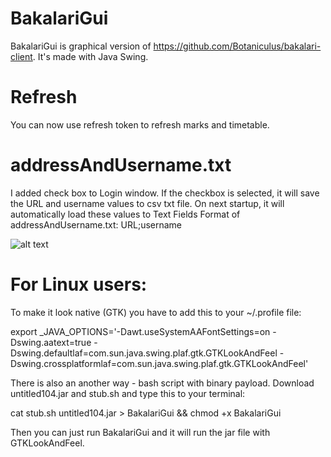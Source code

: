 # BakalariGui
BakalariGui is graphical version of https://github.com/Botaniculus/bakalari-client. It's made with Java Swing. 

# Refresh
You can now use refresh token to refresh marks and timetable. 

# addressAndUsername.txt
I added check box to Login window. If the checkbox is selected, it will save the URL and username values to csv txt file. On next startup, it will automatically load these values to Text Fields
Format of addressAndUsername.txt:
URL;username

![alt text](loginWindow.png)

# For Linux users:
To make it look native (GTK) you have to add this to your ~/.profile file:

export _JAVA_OPTIONS='-Dawt.useSystemAAFontSettings=on -Dswing.aatext=true -Dswing.defaultlaf=com.sun.java.swing.plaf.gtk.GTKLookAndFeel -Dswing.crossplatformlaf=com.sun.java.swing.plaf.gtk.GTKLookAndFeel'

There is also an another way - bash script with binary payload. Download untitled104.jar and stub.sh and type this to your terminal:

cat stub.sh untitled104.jar > BakalariGui && chmod +x BakalariGui

Then you can just run BakalariGui and it will run the jar file with GTKLookAndFeel.
